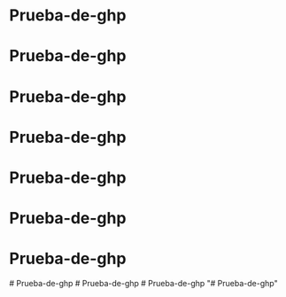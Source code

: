 # Prueba-de-ghp
# Prueba-de-ghp
# Prueba-de-ghp
# Prueba-de-ghp
# Prueba-de-ghp
# Prueba-de-ghp
# Prueba-de-ghp
#   P r u e b a - d e - g h p  
 #   P r u e b a - d e - g h p  
 #   P r u e b a - d e - g h p  
 "# Prueba-de-ghp"  

